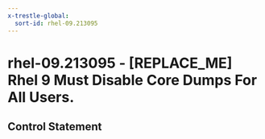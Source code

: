 ```yaml
---
x-trestle-global:
  sort-id: rhel-09.213095
---
```


# rhel-09.213095 - \[REPLACE_ME\] Rhel 9 Must Disable Core Dumps For All Users.

## Control Statement
